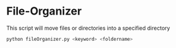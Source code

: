 # File-Organizer

This script will move files or directories into a specified directory

```bash
python fileOrganizer.py <keyword> <foldername>
```
